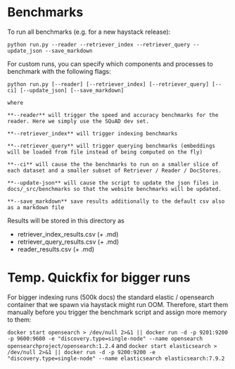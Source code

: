 # Benchmarks



To run all benchmarks (e.g. for a new haystack release):

````
python run.py --reader --retriever_index --retriever_query --update_json --save_markdown
````

For custom runs, you can specify which components and processes to benchmark with the following flags:
```
python run.py [--reader] [--retriever_index] [--retriever_query] [--ci] [--update_json] [--save_markdown]

where

**--reader** will trigger the speed and accuracy benchmarks for the reader. Here we simply use the SQuAD dev set.

**--retriever_index** will trigger indexing benchmarks

**--retriever_query** will trigger querying benchmarks (embeddings will be loaded from file instead of being computed on the fly)

**--ci** will cause the the benchmarks to run on a smaller slice of each dataset and a smaller subset of Retriever / Reader / DocStores. 

**--update-json** will cause the script to update the json files in docs/_src/benchmarks so that the website benchmarks will be updated.
 
**--save_markdown** save results additionally to the default csv also as a markdown file
```

Results will be stored in this directory as
- retriever_index_results.csv (+ .md)
- retriever_query_results.csv (+ .md)
- reader_results.csv (+ .md)


# Temp. Quickfix for bigger runs

For bigger indexing runs (500k docs) the standard elastic / opensearch container that we spawn via haystack might run OOM. 
Therefore, start them manually before you trigger the benchmark script and assign more memory to them: 

`docker start opensearch > /dev/null 2>&1 || docker run -d -p 9201:9200 -p 9600:9600 -e "discovery.type=single-node" --name opensearch opensearchproject/opensearch:1.2.4`
and
`docker start elasticsearch > /dev/null 2>&1 || docker run -d -p 9200:9200 -e "discovery.type=single-node" --name elasticsearch elasticsearch:7.9.2`